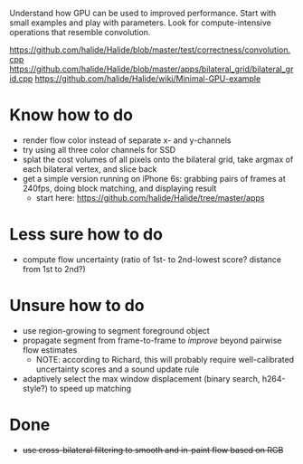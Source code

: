 Understand how GPU can be used to improved performance. Start with small examples and play with parameters. Look for compute-intensive operations that resemble convolution.

https://github.com/halide/Halide/blob/master/test/correctness/convolution.cpp
https://github.com/halide/Halide/blob/master/apps/bilateral_grid/bilateral_grid.cpp
https://github.com/halide/Halide/wiki/Minimal-GPU-example

# Know how to do 
- render flow color instead of separate x- and y-channels
- try using all three color channels for SSD
- splat the cost volumes of all pixels onto the bilateral grid, take argmax of each bilateral vertex, and slice back
- get a simple version running on iPhone 6s: grabbing pairs of frames at 240fps, doing block matching, and displaying result
    - start here: https://github.com/halide/Halide/tree/master/apps

# Less sure how to do
- compute flow uncertainty (ratio of 1st- to 2nd-lowest score? distance from 1st to 2nd?)

# Unsure how to do
- use region-growing to segment foreground object
- propagate segment from frame-to-frame to *improve* beyond pairwise flow estimates
    - NOTE: according to Richard, this will probably require well-calibrated uncertainty scores and a sound update rule
- adaptively select the max window displacement (binary search, h264-style?) to speed up matching

# Done
- ~~use cross-bilateral filtering to smooth and in-paint flow based on RGB~~
